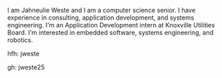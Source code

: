 I am Jahneulie Weste and I am a computer science senior. I have experience in consulting, application development, and systems engineering. I'm an Application Development intern at Knoxville Utilities Board. I'm interested in embedded software, systems engineering, and robotics.

hfh: jweste

gh: jweste25